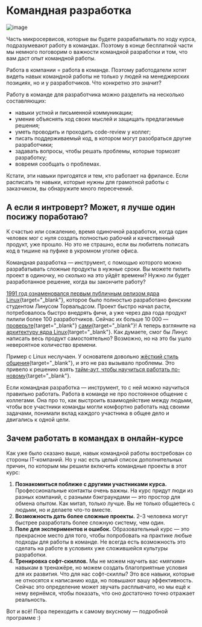 # Командная разработка

![image](https://pictures.s3.yandex.net/resources/team_1599689931.png)

Часть микросервисов, которые вы будете разрабатывать по ходу курса, подразумевают работу в командах. Поэтому в конце бесплатной части мы немного поговорим о важности командной разработки и том, что вам даст опыт командной работы. 

Работа в компании = работа в команде. Поэтому  работодатели хотят видеть навык командной работы не только у людей на менеджерских позициях, но и у разработчиков. Что конкретно это значит?

Работу в команде для разработчика можно разделить на несколько составляющих:

- навыки устной и письменной коммуникации;
- умение объяснять ход своих мыслей и защищать предлагаемые решения;
- уметь проводить и проходить code-review у коллег;
- писать поддерживаемый код, в котором могут разобраться другие разработчики;
- задавать вопросы, чтобы решать проблемы, которые тормозят разработку;
- вовремя сообщать о проблемах.

Кстати, эти навыки пригодятся и тем, кто работает на фрилансе. Если расписать те навыки, которые нужны для грамотной работы с заказчиком, вы обнаружите много пересечений.

## А если я интроверт? Может, я лучше один посижу поработаю?

К счастью или сожалению, время одиночной разработки, когда один человек мог с нуля создать полностью рабочий и качественный продукт, уже прошло. Но это не страшно, если вы любитель пописать код в тишине на пуфике в укромном уголке офиса.

Командная разработка — инструмент, с помощью которого можно разрабатывать сложные продукты в нужные сроки. Вы можете пилить проект в одиночку, но сколько на это уйдёт времени? Нужно ли будет разработанное решение, когда вы закончите работу?

[1991 год ознаменовался первым публичным релизом ядра Linux](https://en.wikipedia.org/wiki/History_of_Linux#Chronology){target="_blank"}, которое было полностью разработано финским студентом Линусом Торвальдсом. Проект быстро начал расти, потребовалось быстро внедрять фичи, а уже через два года продукт пилили более 100 разработчиков. Сейчас их больше 10 000 — [проверьте](https://github.com/torvalds/linux/graphs/contributors){target="_blank"} [сами](https://github.com/torvalds/linux){target="_blank"}! А теперь взгляните на [архитектуру ядра Linux](https://makelinux.github.io/kernel/map/){target="_blank"}. Как думаете, смог бы Линус написать весь продукт самостоятельно? Возможно, но на это бы ушло невероятное количество времени.

Пример с Linux неслучаен. У основателя довольно [жёсткий стиль общения](https://www.youtube.com/watch?v=_36yNWw_07g){target="_blank"}, и это не раз вызывало проблемы. Это привело к решению взять [тайм-аут, чтобы научиться работать по-новому](https://habr.com/ru/post/423607/){target="_blank"}.

Если командная разработка — инструмент, то с ней можно научиться правильно работать. Работа в команде не про постоянное общение с коллегами. Она про то, как выстроить взаимодействие между людьми, чтобы все участники команды могли комфортно работать над своими задачами, понимали вклад каждого участника в общее дело и двигались к одной цели.

## Зачем работать в командах в онлайн-курсе

Как уже было сказано выше, навык командной работы востребован со стороны IT-компаний. Но у нас есть целый список дополнительных причин, по которым мы решили включить командные проекты в этот курс:

1. **Познакомиться поближе с другими участниками курса.** Профессиональные контакты очень важны. На курс придут люди из разных компаний, с разными бэкграундами — это простор для обмена опытом. Как митап, только лучше. Вы не только общаетесь с людьми, но и делаете что-то вместе.
2. **Возможность дать более сложные проекты.** 2–3 человека могут быстрее разработать более сложную систему, чем один. 
3. **Поле для экспериментов и ошибок.** Образовательный курс — это прекрасное место для того, чтобы попробовать на практике любые подходы для работы в команде. Не всегда есть возможность это сделать на работе в условиях уже сложившейся культуры разработки.
4. **Тренировка софт-скиллов.** Мы не можем научить вас «мягким» навыкам в тренажёре, но можем создать благоприятные условия для их развития. Что для нас софт-скиллы? Это все навыки, которые не относятся к написанию кода, но повышают вашу эффективность. Сейчас это определение может звучать расплывчато, но мы ещё к нему вернёмся, чтобы показать, что оно достаточно точно отражает реальность.

Вот и всё! Пора переходить к самому вкусному — подробной программе :)